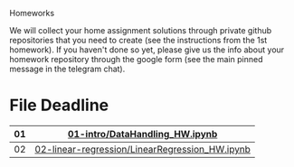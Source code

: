 Homeworks

We will collect your home assignment solutions through private github repositories that you need to create (see the instructions from the 1st homework). If you haven't done so yet, please give us the info about your homework repository through the google form (see the main pinned message in the telegram chat).

#	File	Deadline

| 01 | [01-intro/DataHandling_HW.ipynb](01-intro/DataHandling_HW.ipynb)|
| -- | ------------------------|
| 02 | [02-linear-regression/LinearRegression_HW.ipynb](02-linear-regression/LinearRegression_HW.ipynb)|
